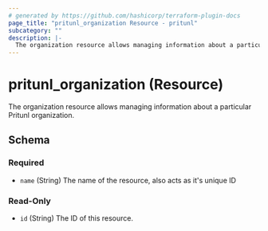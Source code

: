```yaml
---
# generated by https://github.com/hashicorp/terraform-plugin-docs
page_title: "pritunl_organization Resource - pritunl"
subcategory: ""
description: |-
  The organization resource allows managing information about a particular Pritunl organization.
---
```


# pritunl_organization (Resource)

The organization resource allows managing information about a particular Pritunl organization.



<!-- schema generated by tfplugindocs -->
## Schema

### Required

- `name` (String) The name of the resource, also acts as it's unique ID

### Read-Only

- `id` (String) The ID of this resource.
